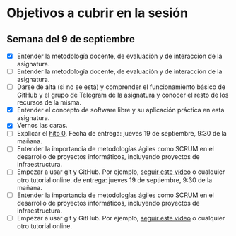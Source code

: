 # Objetivos a cubrir en la sesión

## Semana del 9 de septiembre
- [x] Entender la metodología docente, de evaluación y de interacción de la asignatura. 
- [ ] Entender la metodología docente, de evaluación y de interacción de la asignatura. 
- [ ] Darse de alta (si no se está) y comprender el funcionamiento básico de GitHub y el
   grupo de Telegram de la asignatura y conocer el resto de los recursos de la misma. 
- [x] Entender el concepto de software libre y su aplicación práctica en esta asignatura. 
- [x] Vernos las caras. 
- [ ] Explicar el
   [hito 0](http://jj.github.io/IV/documentos/proyecto/0.Repositorio). Fecha
   de entrega: jueves 19 de septiembre, 9:30 de la mañana. 
- [ ] Entender la importancia de metodologías ágiles como SCRUM en el
   desarrollo de proyectos informáticos, incluyendo proyectos de
   infraestructura. 
- [ ] Empezar a usar git y GitHub. Por
   ejemplo,
   [seguir este vídeo](https://www.youtube.com/watch?v=gmXyJI01qa8) o
   cualquier otro tutorial online. 
   de entrega: jueves 19 de septiembre, 9:30 de la mañana. 
- [ ] Entender la importancia de metodologías ágiles como SCRUM en el
   desarrollo de proyectos informáticos, incluyendo proyectos de
   infraestructura. 
- [ ] Empezar a usar git y GitHub. Por
   ejemplo,
   [seguir este vídeo](https://www.youtube.com/watch?v=gmXyJI01qa8) o
   cualquier otro tutorial online. 
